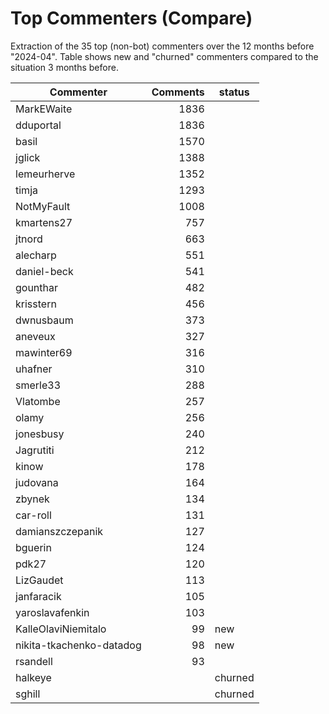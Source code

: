 # Top Commenters (Compare)

Extraction of the 35 top (non-bot) commenters 
over the 12 months before "2024-04".
Table shows new and "churned" commenters compared 
to the situation 3 months before.


| Commenter                | Comments | status  |
| ------------------------ | -------: | ------- |
| MarkEWaite               |     1836 |         |
| dduportal                |     1836 |         |
| basil                    |     1570 |         |
| jglick                   |     1388 |         |
| lemeurherve              |     1352 |         |
| timja                    |     1293 |         |
| NotMyFault               |     1008 |         |
| kmartens27               |      757 |         |
| jtnord                   |      663 |         |
| alecharp                 |      551 |         |
| daniel-beck              |      541 |         |
| gounthar                 |      482 |         |
| krisstern                |      456 |         |
| dwnusbaum                |      373 |         |
| aneveux                  |      327 |         |
| mawinter69               |      316 |         |
| uhafner                  |      310 |         |
| smerle33                 |      288 |         |
| Vlatombe                 |      257 |         |
| olamy                    |      256 |         |
| jonesbusy                |      240 |         |
| Jagrutiti                |      212 |         |
| kinow                    |      178 |         |
| judovana                 |      164 |         |
| zbynek                   |      134 |         |
| car-roll                 |      131 |         |
| damianszczepanik         |      127 |         |
| bguerin                  |      124 |         |
| pdk27                    |      120 |         |
| LizGaudet                |      113 |         |
| janfaracik               |      105 |         |
| yaroslavafenkin          |      103 |         |
| KalleOlaviNiemitalo      |       99 | new     |
| nikita-tkachenko-datadog |       98 | new     |
| rsandell                 |       93 |         |
| halkeye                  |          | churned |
| sghill                   |          | churned |
